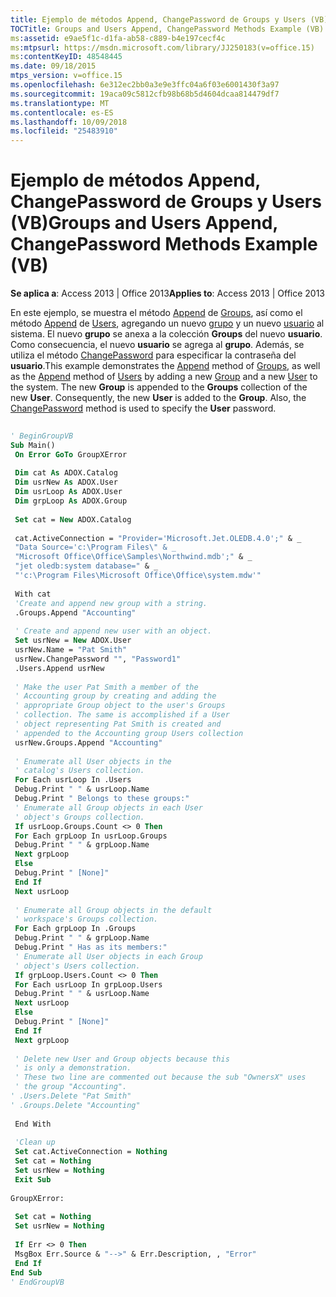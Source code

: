 ```yaml
---
title: Ejemplo de métodos Append, ChangePassword de Groups y Users (VB)
TOCTitle: Groups and Users Append, ChangePassword Methods Example (VB)
ms:assetid: e9ae5f1c-d1fa-ab58-c889-b4e197cecf4c
ms:mtpsurl: https://msdn.microsoft.com/library/JJ250183(v=office.15)
ms:contentKeyID: 48548445
ms.date: 09/18/2015
mtps_version: v=office.15
ms.openlocfilehash: 6e312ec2bb0a3e9e3ffc04a6f03e6001430f3a97
ms.sourcegitcommit: 19aca09c5812cfb98b68b5d4604dcaa814479df7
ms.translationtype: MT
ms.contentlocale: es-ES
ms.lasthandoff: 10/09/2018
ms.locfileid: "25483910"
---
```

# <a name="groups-and-users-append-changepassword-methods-example-vb"></a><span data-ttu-id="ca6cb-102">Ejemplo de métodos Append, ChangePassword de Groups y Users (VB)</span><span class="sxs-lookup"><span data-stu-id="ca6cb-102">Groups and Users Append, ChangePassword Methods Example (VB)</span></span>


<span data-ttu-id="ca6cb-103">**Se aplica a**: Access 2013 | Office 2013</span><span class="sxs-lookup"><span data-stu-id="ca6cb-103">**Applies to**: Access 2013 | Office 2013</span></span>

<span data-ttu-id="ca6cb-p101">En este ejemplo, se muestra el método [Append](append-method-adox-groups.md) de [Groups](groups-collection-adox.md), así como el método [Append](append-method-adox-users.md) de [Users](users-collection-adox.md), agregando un nuevo [grupo](group-object-adox.md) y un nuevo [usuario](user-object-adox.md) al sistema. El nuevo **grupo** se anexa a la colección **Groups** del nuevo **usuario**. Como consecuencia, el nuevo **usuario** se agrega al **grupo**. Además, se utiliza el método [ChangePassword](changepassword-method-adox.md) para especificar la contraseña del **usuario**.</span><span class="sxs-lookup"><span data-stu-id="ca6cb-p101">This example demonstrates the [Append](append-method-adox-groups.md) method of [Groups](groups-collection-adox.md), as well as the [Append](append-method-adox-users.md) method of [Users](users-collection-adox.md) by adding a new [Group](group-object-adox.md) and a new [User](user-object-adox.md) to the system. The new **Group** is appended to the **Groups** collection of the new **User**. Consequently, the new **User** is added to the **Group**. Also, the [ChangePassword](changepassword-method-adox.md) method is used to specify the **User** password.</span></span>

```vb 
 
' BeginGroupVB 
Sub Main() 
 On Error GoTo GroupXError 
 
 Dim cat As ADOX.Catalog 
 Dim usrNew As ADOX.User 
 Dim usrLoop As ADOX.User 
 Dim grpLoop As ADOX.Group 
 
 Set cat = New ADOX.Catalog 
 
 cat.ActiveConnection = "Provider='Microsoft.Jet.OLEDB.4.0';" & _ 
 "Data Source='c:\Program Files\" & _ 
 "Microsoft Office\Office\Samples\Northwind.mdb';" & _ 
 "jet oledb:system database=" & _ 
 "'c:\Program Files\Microsoft Office\Office\system.mdw'" 
 
 With cat 
 'Create and append new group with a string. 
 .Groups.Append "Accounting" 
 
 ' Create and append new user with an object. 
 Set usrNew = New ADOX.User 
 usrNew.Name = "Pat Smith" 
 usrNew.ChangePassword "", "Password1" 
 .Users.Append usrNew 
 
 ' Make the user Pat Smith a member of the 
 ' Accounting group by creating and adding the 
 ' appropriate Group object to the user's Groups 
 ' collection. The same is accomplished if a User 
 ' object representing Pat Smith is created and 
 ' appended to the Accounting group Users collection 
 usrNew.Groups.Append "Accounting" 
 
 ' Enumerate all User objects in the 
 ' catalog's Users collection. 
 For Each usrLoop In .Users 
 Debug.Print " " & usrLoop.Name 
 Debug.Print " Belongs to these groups:" 
 ' Enumerate all Group objects in each User 
 ' object's Groups collection. 
 If usrLoop.Groups.Count <> 0 Then 
 For Each grpLoop In usrLoop.Groups 
 Debug.Print " " & grpLoop.Name 
 Next grpLoop 
 Else 
 Debug.Print " [None]" 
 End If 
 Next usrLoop 
 
 ' Enumerate all Group objects in the default 
 ' workspace's Groups collection. 
 For Each grpLoop In .Groups 
 Debug.Print " " & grpLoop.Name 
 Debug.Print " Has as its members:" 
 ' Enumerate all User objects in each Group 
 ' object's Users collection. 
 If grpLoop.Users.Count <> 0 Then 
 For Each usrLoop In grpLoop.Users 
 Debug.Print " " & usrLoop.Name 
 Next usrLoop 
 Else 
 Debug.Print " [None]" 
 End If 
 Next grpLoop 
 
 ' Delete new User and Group objects because this 
 ' is only a demonstration. 
 ' These two line are commented out because the sub "OwnersX" uses 
 ' the group "Accounting". 
' .Users.Delete "Pat Smith" 
' .Groups.Delete "Accounting" 
 
 End With 
 
 'Clean up 
 Set cat.ActiveConnection = Nothing 
 Set cat = Nothing 
 Set usrNew = Nothing 
 Exit Sub 
 
GroupXError: 
 
 Set cat = Nothing 
 Set usrNew = Nothing 
 
 If Err <> 0 Then 
 MsgBox Err.Source & "-->" & Err.Description, , "Error" 
 End If 
End Sub 
' EndGroupVB 
```

